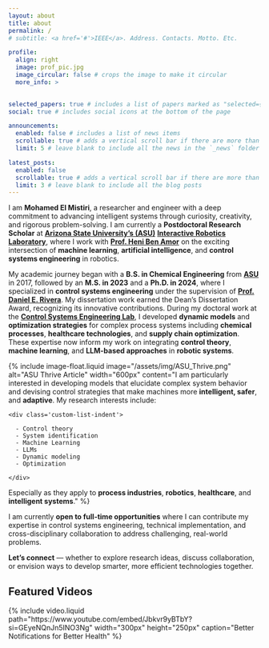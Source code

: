 ```yaml
---
layout: about
title: about
permalink: /
# subtitle: <a href='#'>IEEE</a>. Address. Contacts. Motto. Etc.

profile:
  align: right
  image: prof_pic.jpg
  image_circular: false # crops the image to make it circular
  more_info: >
    

selected_papers: true # includes a list of papers marked as "selected={true}"
social: true # includes social icons at the bottom of the page

announcements:
  enabled: false # includes a list of news items
  scrollable: true # adds a vertical scroll bar if there are more than 3 news items
  limit: 5 # leave blank to include all the news in the `_news` folder

latest_posts:
  enabled: false
  scrollable: true # adds a vertical scroll bar if there are more than 3 new posts items
  limit: 3 # leave blank to include all the blog posts
---
```


<!-- Mohamed El Mistiri is Postdoctoral Research Scientist at [ASU's](https://scai.engineering.asu.edu/) [Interactive Robotics Laboratory](https://interactive-robotics.engineering.asu.edu/), working with [Prof. Heni Ben Amor](https://henibenamor.weebly.com/about.html) on the integration of ML, AI, Control Systems Engineering in robotics. 
Mohamed El Mistiri received the B.S. degree in chemical engineering from Arizona State University (ASU), Tempe, AZ, USA, in 2017, the M.S. degree in chemical engineering from ASU, Tempe, AZ, USA, in 2023, and the Ph.D. degree in chemical engineering with a focus on control systems from ASU, Tempe, AZ, USA, in 2024. From 2020 to 2024 he was a member of the Control Systems Engineering Lab in ASU, Tempe, AZ, USA. Since January 2025, he has been a Postdoctoral Research Scholar in the Interactive Robotics Laboratory at ASU, Tempe, AZ, USA. His research interests include control theory, system identification, dynamic modeling, and optimization in process systems, robotics, supply chain management, and healthcare. -->


I am **Mohamed El Mistiri**, a researcher and engineer with a deep commitment to advancing intelligent systems through curiosity, creativity, and rigorous problem-solving. I am currently a **Postdoctoral Research Scholar** at **[Arizona State University’s (ASU)](https://scai.engineering.asu.edu/)** **[Interactive Robotics Laboratory](https://interactive-robotics.engineering.asu.edu/)**, where I work with **[Prof. Heni Ben Amor](https://henibenamor.weebly.com/about.html)** on the exciting intersection of **machine learning**, **artificial intelligence**, and **control systems engineering** in robotics.

My academic journey began with a **B.S. in Chemical Engineering** from **[ASU](https://semte.engineering.asu.edu/)** in 2017, followed by an **M.S. in 2023** and a **Ph.D. in 2024**, where I specialized in **control systems engineering** under the supervision of **[Prof. Daniel E. Rivera](https://search.asu.edu/profile/29494)**. My dissertation work earned the Dean’s Dissertation Award, recognizing its innovative contributions. During my doctoral work at the **[Control Systems Engineering Lab](https://labs.engineering.asu.edu/csel/)**, I developed **dynamic models** and **optimization strategies** for complex process systems including **chemical processes**, **healthcare technologies**, and **supply chain optimization**. These expertise now inform my work on integrating **control theory**, **machine learning**, and **LLM-based approaches** in **robotic systems**.


<!-- <div style="clear: both;">
  <img src="assets/img/ASU-Thrive.png" alt="ASU Thrive Article, Impact Makers: Dr Heni Ben Amor and Dr Mohamed El Mistiri Make Robots to Assist Us in Our Homes" style="float: left; margin-right: 20px; margin-bottom: 10px; width: 300px;">
  
  <!-- I am particularly interested in developing models that elucidate complex system behavior and devising control strategies that make machines more **intelligent, safer**, and **adaptive**. My research interests include:

- Control theory  
- System identification  
- Machine Learning
- LLMs
- Dynamic modeling  
- Optimization  

Especially as they apply to **process industries**, **robotics**, **healthcare**, and **intelligent systems**. -->
<!-- <p>I am particularly interested in developing models that elucidate complex system behavior and devising control strategies that make machines more <strong>intelligent, safer</strong>, and <strong>adaptive</strong>. My research interests include:</p>

  <ul>
    <li>Control theory</li>
    <li>System identification</li>
    <li>Machine Learning</li>
    <li>LLMs</li>
    <li>Dynamic modeling</li>
    <li>Optimization</li>
  </ul>

  <p>Especially as they apply to <strong>process industries</strong>, <strong>robotics</strong>, <strong>healthcare</strong>, and <strong>intelligent systems</strong>.</p>
</div> --> 

{% include image-float.liquid 
   image="/assets/img/ASU_Thrive.png" 
   alt="ASU Thrive Article" 
   width="600px"
   content="I am particularly interested in developing models that elucidate complex system behavior and devising control strategies that make machines more **intelligent, safer**, and **adaptive**. My research interests include:

    <div class='custom-list-indent'>

      - Control theory  
      - System identification  
      - Machine Learning
      - LLMs
      - Dynamic modeling  
      - Optimization  

    </div> 

  Especially as they apply to **process industries**, **robotics**, **healthcare**, and **intelligent systems**."
%}


I am currently **open to full-time opportunities** where I can contribute my expertise in control systems engineering, technical implementation, and cross-disciplinary collaboration to address challenging, real-world problems.

**Let’s connect** — whether to explore research ideas, discuss collaboration, or envision ways to develop smarter, more efficient technologies together.


<h2>Featured Videos</h2>
{% include video.liquid path="https://www.youtube.com/embed/Jbkvr9yBTbY?si=GEyeNQnJn5INO3Ng" width="300px" height="250px" caption="Better Notifications for Better Health" %}
  
